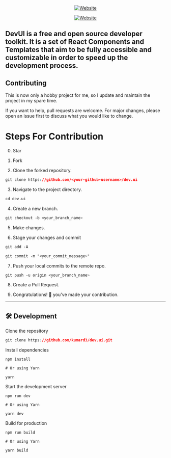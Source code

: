 
<div align="center">

<a target="_blank" href="https://dev-ui.vercel.app">
   <img alt="Website" src="https://user-images.githubusercontent.com/62591080/169439105-325e7551-65b5-4d1e-ad0d-b4395c6043d5.gif">
</a>

[![Website](https://img.shields.io/badge/%20%F0%9F%8F%A1%20website-0072ff.svg?longCache=true&style=for-the-badge)](https://dev-ui.vercel.app)
<!-- [![License](https://img.shields.io/badge/-mit-red.svg?longCache=true&style=for-the-badge)](https://github.com/tdemapp/website/blob/master/LICENSE) -->
<!-- [![Website](https://img.shields.io/badge/Deploy-brightgreen.svg?logo=vercel&longCache=true&style=for-the-badge)](https://vercel.com/import/project?template=https://github.com/nurodev/nuro.dev) -->

</div>

## DevUI is a free and open source developer toolkit. It is a set of React Components and Templates that aim to be fully accessible and customizable in order to speed up the development process.


## Contributing

This is now only a hobby project for me, so I update and maintain the project in my spare time.

If you want to help, pull requests are welcome. For major changes, please open an issue first to discuss what you would like to change.

# Steps For Contribution

0. Star 

1. Fork 

2. Clone the forked repository.
```css
git clone https://github.com/<your-github-username>/dev.ui
```
  
3. Navigate to the project directory.
```py
cd dev.ui
```

4. Create a new branch.
```css
git checkout -b <your_branch_name>
```

5. Make changes.

6. Stage your changes and commit
```css
git add -A

git commit -m "<your_commit_message>"
```

7. Push your local commits to the remote repo.
```css
git push -u origin <your_branch_name>
```

8. Create a Pull Request.

9. Congratulations! 🎉 you've made your contribution.


---
## 🛠 Development

Clone the repository

```css
git clone https://github.com/kumard3/dev.ui.git
```


Install dependencies

```
npm install

# Or using Yarn

yarn
```

Start the development server

```
npm run dev

# Or using Yarn

yarn dev
```

Build for production

```
npm run build

# Or using Yarn

yarn build
```
